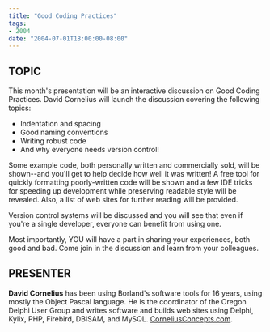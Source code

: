 ```yaml
---
title: "Good Coding Practices"
tags:
- 2004
date: "2004-07-01T18:00:00-08:00"
---
```


## TOPIC ##

This month's presentation will be an interactive discussion on Good Coding Practices. David Cornelius will launch the discussion covering the following topics:

- Indentation and spacing
- Good naming conventions
- Writing robust code
- And why everyone needs version control!

Some example code, both personally written and commercially sold, will be shown--and you'll get to help decide how well it was written! A free tool for quickly formatting poorly-written code will be shown and a few IDE tricks for speeding up development while preserving readable style will be revealed.  Also, a list of web sites for further reading will be provided.

Version control systems will be discussed and you will see that even if you're a single developer, everyone can benefit from using one.

Most importantly, YOU will have a part in sharing your experiences, both good and bad. Come join in the discussion and learn from your colleagues.

## PRESENTER ##

**David Cornelius** has been using Borland's software tools for 16 years, using mostly the Object Pascal language. He is the coordinator of the Oregon Delphi User Group and writes software and builds web sites using Delphi, Kylix, PHP, Firebird, DBISAM, and MySQL.  [CorneliusConcepts.com](http://CorneliusConcepts.com).
